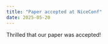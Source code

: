 ```yaml
---
title: "Paper accepted at NiceConf"
date: 2025-05-20
---
```


Thrilled that our paper was accepted!

